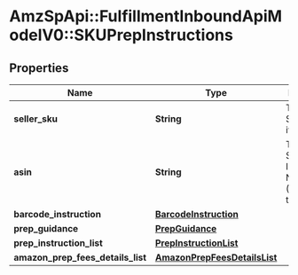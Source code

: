 # AmzSpApi::FulfillmentInboundApiModelV0::SKUPrepInstructions

## Properties
Name | Type | Description | Notes
------------ | ------------- | ------------- | -------------
**seller_sku** | **String** | The seller SKU of the item. | [optional] 
**asin** | **String** | The Amazon Standard Identification Number (ASIN) of the item. | [optional] 
**barcode_instruction** | [**BarcodeInstruction**](BarcodeInstruction.md) |  | [optional] 
**prep_guidance** | [**PrepGuidance**](PrepGuidance.md) |  | [optional] 
**prep_instruction_list** | [**PrepInstructionList**](PrepInstructionList.md) |  | [optional] 
**amazon_prep_fees_details_list** | [**AmazonPrepFeesDetailsList**](AmazonPrepFeesDetailsList.md) |  | [optional] 

